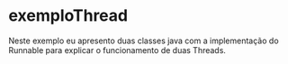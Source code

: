 # exemploThread
Neste exemplo eu apresento duas classes java com a implementação do Runnable para explicar o funcionamento de duas Threads.
